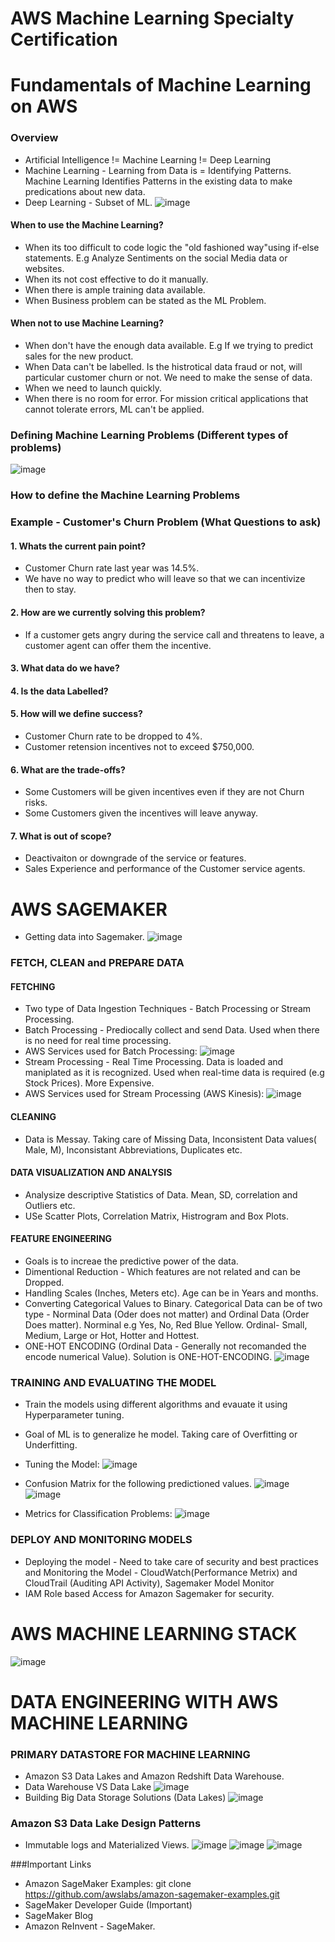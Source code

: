 # AWS Machine Learning Specialty Certification
# Fundamentals of Machine Learning on AWS
### Overview
* Artificial Intelligence != Machine Learning != Deep Learning
* Machine Learning - Learning from Data is = Identifying Patterns. Machine Learning Identifies Patterns in the existing data to make predications about new data.
* Deep Learning - Subset of ML.
![image](https://user-images.githubusercontent.com/13011167/103115848-254a7580-468a-11eb-8ede-04f5aefc56e3.png)

#### When to use the Machine Learning?
* When its too difficult to code logic the "old fashioned way"using if-else statements. E.g Analyze Sentiments on the social Media data or websites.
* When its not cost effective to do it manually.
* When there is ample training data available.
* When Business problem can be stated as the ML Problem.

#### When not to use Machine Learning?
* When don't have the enough data available. E.g If we trying to predict sales for the new product.
* When Data can't be labelled.  Is the histrotical data fraud or not, will particular customer churn or not. We need to make the sense of data.
* When we need to launch quickly.
* When there is no room for error. For mission critical applications that cannot tolerate errors, ML can't be applied. 

### Defining Machine Learning Problems (Different types of problems)
![image](https://user-images.githubusercontent.com/13011167/103083778-45832180-4603-11eb-89a4-2c87cbd5a01e.png)

### How to define the Machine Learning Problems
###  Example - Customer's Churn Problem (What Questions to ask)
#### 1. Whats the current pain point?
* Customer Churn rate last year was 14.5%.
* We have no way to predict who will leave so that we can incentivize then to stay.
#### 2. How are we currently solving this problem?
* If a customer gets angry during the service call and threatens to leave, a customer agent can offer them the incentive.
#### 3. What data do we have?
#### 4. Is the data Labelled?
#### 5. How will we define success?
* Customer Churn rate to be dropped to 4%.
* Customer retension incentives not to exceed $750,000.
#### 6. What are the trade-offs?
* Some Customers will be given incentives even if they are not Churn risks.
* Some Customers given the incentives will leave anyway.
#### 7. What is out of scope?
* Deactivaiton or downgrade of the service or features.
* Sales Experience and performance of the Customer service agents.

# AWS SAGEMAKER 
* Getting data into Sagemaker. 
![image](https://user-images.githubusercontent.com/13011167/103111676-a8ad9c00-4675-11eb-85c1-dc2ebe460f5b.png)

### FETCH, CLEAN and PREPARE DATA
#### FETCHING
* Two type of Data Ingestion Techniques - Batch Processing or Stream Processing.
* Batch Processing - Prediocally collect and send Data. Used when there is no need for real time processing. 
* AWS Services used for Batch Processing:
![image](https://user-images.githubusercontent.com/13011167/103111758-5f118100-4676-11eb-95fb-539c14e74398.png)
* Stream Processing - Real Time Processing. Data is loaded and maniplated as it is recognized. Used when real-time data is required (e.g Stock Prices). More Expensive.
* AWS Services used for Stream Processing (AWS Kinesis):
![image](https://user-images.githubusercontent.com/13011167/103114014-1a401700-4683-11eb-8343-5b4f3214e0fa.png)

#### CLEANING
* Data is Messay. Taking care of Missing Data, Inconsistent Data values( Male, M), Inconsistant Abbreviations, Duplicates etc.
#### DATA VISUALIZATION AND ANALYSIS
* Analysize descriptive Statistics of Data. Mean, SD, correlation and Outliers etc. 
* USe Scatter Plots, Correlation Matrix, Histrogram and Box Plots. 
#### FEATURE ENGINEERING
* Goals is to increae the predictive power of the data. 
* Dimentional Reduction - Which features are not related and can be Dropped.
* Handling Scales (Inches, Meters etc). Age can be in Years and months.
* Converting Categorical Values to Binary. Categorical Data can be of two type - Norminal Data (Oder does not matter) and Ordinal Data (Order Does matter). Norminal e.g Yes, No, Red Blue Yellow. Ordinal- Small, Medium, Large or Hot, Hotter and Hottest. 
* ONE-HOT ENCODING (Ordinal Data - Generally not recomanded the encode numerical Value). Solution is ONE-HOT-ENCODING.
![image](https://user-images.githubusercontent.com/13011167/103112229-047a2400-467a-11eb-8218-2e378f59c41f.png)

### TRAINING AND EVALUATING THE MODEL
* Train the models using different algorithms and evauate it using Hyperparameter tuning.
* Goal of ML is to generalize he model. Taking care of Overfitting or Underfitting. 
* Tuning the Model:
![image](https://user-images.githubusercontent.com/13011167/103115898-54f97d80-468a-11eb-9197-2cdae7113f86.png)

* Confusion Matrix for the following predictioned values.
![image](https://user-images.githubusercontent.com/13011167/103114735-e2869e80-4685-11eb-8fb2-f663a2f30db0.png)
![image](https://user-images.githubusercontent.com/13011167/103121032-59309580-46a0-11eb-9c5e-61f2cde12310.png)

* Metrics for Classification Problems:
![image](https://user-images.githubusercontent.com/13011167/103114603-54aab380-4685-11eb-8ec5-ad794e6a64f1.png)

### DEPLOY AND MONITORING MODELS
* Deploying the model - Need to take care of security and best practices and Monitoring the Model - CloudWatch(Performance Metrix) and CloudTrail (Auditing API Activity), Sagemaker Model Monitor
* IAM Role based Access for Amazon Sagemaker for security.

# AWS MACHINE LEARNING STACK
![image](https://user-images.githubusercontent.com/13011167/103115779-ee745f80-4689-11eb-907f-a12c33cd5202.png)

# DATA ENGINEERING WITH AWS MACHINE LEARNING
### PRIMARY DATASTORE FOR MACHINE LEARNING
* Amazon S3 Data Lakes and Amazon Redshift Data Warehouse.
* Data Warehouse VS Data Lake
![image](https://user-images.githubusercontent.com/13011167/103143524-ec6bd880-473d-11eb-832a-b2e64b575340.png)
* Building Big Data Storage Solutions (Data Lakes)
![image](https://user-images.githubusercontent.com/13011167/103143560-761ba600-473e-11eb-93b8-e2700228b238.png)

### Amazon S3 Data Lake Design Patterns
* Immutable logs and Materialized Views.
![image](https://user-images.githubusercontent.com/13011167/103143691-bc263900-4741-11eb-82c3-84dca408bb5f.png)
![image](https://user-images.githubusercontent.com/13011167/103143717-33f46380-4742-11eb-88dd-d50b8f594205.png)
![image](https://user-images.githubusercontent.com/13011167/103143705-fd1e4d80-4741-11eb-8b73-5d58ae4506cd.png)


###Important Links
* Amazon SageMaker Examples: git clone https://github.com/awslabs/amazon-sagemaker-examples.git
* SageMaker Developer Guide (Important)
* SageMaker Blog 
* Amazon ReInvent - SageMaker.




